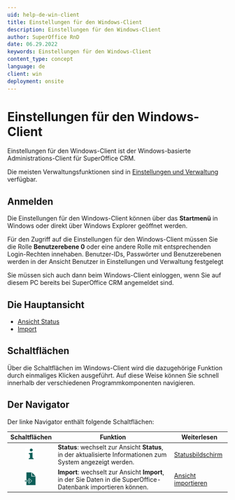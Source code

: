 ```yaml
---
uid: help-de-win-client
title: Einstellungen für den Windows-Client
description: Einstellungen für den Windows-Client
author: SuperOffice RnD
date: 06.29.2022
keywords: Einstellungen für den Windows-Client
content_type: concept
language: de
client: win
deployment: onsite
---
```


# Einstellungen für den Windows-Client

Einstellungen für den Windows-Client ist der Windows-basierte Administrations-Client für SuperOffice CRM.

Die meisten Verwaltungsfunktionen sind in [Einstellungen und Verwaltung][3] verfügbar.

## Anmelden

Die Einstellungen für den Windows-Client können über das **Startmenü** in Windows oder direkt über Windows Explorer geöffnet werden.

Für den Zugriff auf die Einstellungen für den Windows-Client müssen Sie die Rolle **Benutzerebene 0** oder eine andere Rolle mit entsprechenden Login-Rechten innehaben. Benutzer-IDs, Passwörter und Benutzerebenen werden in der Ansicht Benutzer in Einstellungen und Verwaltung festgelegt

Sie müssen sich auch dann beim Windows-Client einloggen, wenn Sie auf diesem PC bereits bei SuperOffice CRM angemeldet sind.

## Die Hauptansicht

* [Ansicht Status][1]
* [Import][2]

## Schaltflächen

Über die Schaltflächen im Windows-Client wird die dazugehörige Funktion durch einmaliges Klicken ausgeführt. Auf diese Weise können Sie schnell innerhalb der verschiedenen Programmkomponenten navigieren.

## Der Navigator

Der linke Navigator enthält folgende Schaltflächen:

| Schaltflächen | Funktion | Weiterlesen |
|:-:|---|---|
| ![Symbol][img1] | **Status**: wechselt zur Ansicht **Status**, in der aktualisierte Informationen zum System angezeigt werden. | [Statusbildschirm][1] |
| ![Symbol][img2] | **Import**: wechselt zur Ansicht **Import**, in der Sie Daten in die SuperOffice-Datenbank importieren können. | [Ansicht importieren][2] |

<!-- Referenced links -->
[1]: status-screen.md
[2]: import/index.md
[3]: ../../../learn/getting-started/index.md

<!-- Referenced images -->
[img1]: ../../../../media/icons/admin/status.png
[img2]: ../../../../../common/icons/nav-admin-import-active-h32.png
